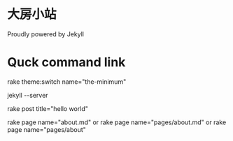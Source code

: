 
# 大房小站

  Proudly powered by Jekyll

# Quck command link
  
  rake theme:switch name="the-minimum"

  jekyll --server

  rake post title="hello world"

  rake page name="about.md" or rake page name="pages/about.md" or rake page name="pages/about"


